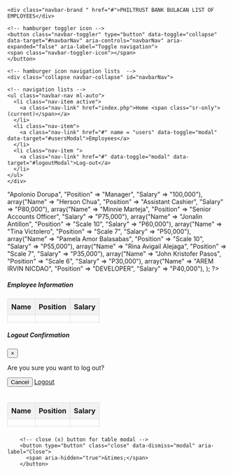 <!DOCTYPE html>
<html lang="en">
<head>
  <meta charset="UTF-8">
  <meta name="viewport" content="width=device-width, initial-scale=1.0">
  <title>Bootstrap Navigation Bar</title>
  <link href="https://stackpath.bootstrapcdn.com/bootstrap/4.5.2/css/bootstrap.min.css" rel="stylesheet">
  <link href="https://cdn.jsdelivr.net/npm/bootstrap@5.3.3/dist/css/bootstrap.min.css" rel="stylesheet" 
  integrity="sha384-QWTKZyjpPEjISv5WaRU9OFeRpok6YctnYmDr5pNlyT2bRjXh0JMhjY6hW+ALEwIH" crossorigin="anonymous">
  <style>
        table {
            border-collapse: collapse;
            width: 100%;
        }
        th, td {
            border: 1px solid #ddd;
            padding: 8px;
            text-align: left;
        }
        th {
            background-color: #f2f2f2;
        }
        
  </style>
</head>
<body>
    
<!-- navigation div -->
<nav class="navbar navbar-expand-lg navbar-light bg-light m-3 p-3 shadow">

    <div class="navbar-brand " href="#">PHILTRUST BANK BULACAN LIST OF EMPLOYEES</div>

    <!-- hamburger toggler icon -->
    <button class="navbar-toggler" type="button" data-toggle="collapse" data-target="#navbarNav" aria-controls="navbarNav" aria-expanded="false" aria-label="Toggle navigation">
    <span class="navbar-toggler-icon"></span>
    </button>
    
    <!-- hamburger icon navigation lists  -->
    <div class="collapse navbar-collapse" id="navbarNav">

    <!-- navigation lists -->
    <ul class="navbar-nav ml-auto">
      <li class="nav-item active">
        <a class="nav-link" href="index.php">Home <span class="sr-only">(current)</span></a>
      </li>
      <li class="nav-item">
        <a class="nav-link" href="#" name = "users" data-toggle="modal" data-target="#usersModal">Employees</a>
      </li>
      <li class="nav-item ">
        <a class="nav-link" href="#" data-toggle="modal" data-target="#logoutModal">Log-out</a>
      </li>
    </ul>
    </div>
</nav>

 <!-- array declaration for table contents -->
<?php
    $employees = array(
        array("Name" => "Apolonio Dorupa", "Position" => "Manager", "Salary" => "100,000"),
        array("Name" => "Herson Chua", "Position" => "Assistant Cashier", "Salary" => "P80,000"),
        array("Name" => "Minnie Marteja", "Position" => "Senior Accounts Officer", "Salary" => "P75,000"),
        array("Name" => "Jonalin Antillon", "Position" => "Scale 10", "Salary" => "P60,000"),
        array("Name" => "Tina Victolero", "Position" => "Scale 7", "Salary" => "P50,000"),
        array("Name" => "Pamela Amor Balasabas", "Position" => "Scale 10", "Salary" => "P55,000"),
        array("Name" => "Rina Avigail Alejaga", "Position" => "Scale 7", "Salary" => "P35,000"),
        array("Name" => "John Kristofer Pasos", "Position" => "Scale 6", "Salary" => "P30,000"),
        array("Name" => "AREM IRVIN NICDAO", "Position" => "DEVELOPER", "Salary" => "P40,000"),
        );
?>

 <!-- displaying of table contents -->        
<div class = "m-3 p-3 border-start border-secondary border-5">
<h5>Employee Information</h5>
</div>
    
<table class="table table-hover table-light">
    <thead>
        <tr>
            <th>Name</th>
            <th>Position</th>
            <th>Salary</th>
        </tr>   
    </thead>
    <tbody>
        <?php foreach ($employees as $employee): ?>
            <tr>
                <td><?php echo $employee['Name']; ?></td>
                <td><?php echo $employee['Position']; ?></td>
                <td><?php echo $employee['Salary']; ?></td>
            </tr>
        <?php endforeach; ?>
    </tbody>
</table>


 <!-- logout modal -->
<div class="modal fade" id="logoutModal" tabindex="-1" role="dialog" aria-labelledby="logoutModalLabel" aria-hidden="true">
  <div class="modal-dialog" role="document">
    <div class="modal-content">
      <div class="modal-header">
        <h5 class="modal-title" id="logoutModalLabel">Logout Confirmation</h5>
        <button type="button" class="close" data-dismiss="modal" aria-label="Close">
          <span aria-hidden="true">&times;</span>
        </button>
      </div>
      <div class="modal-body">
        <p>Are you sure you want to log out?</p>
      </div>
      <div class="modal-footer">
        <button type="button" class="btn btn-secondary" data-dismiss="modal">Cancel</button>
        <a href="logout.html" class="btn btn-primary">Logout</a>
      </div>
    </div>
  </div>
</div>
        
 <!-- users modal -->
<div class="modal fade" id="usersModal" tabindex="-1" role="dialog" aria-labelledby="usersModalLabel" aria-hidden="true">
  <div class="modal-dialog" role="document">
    <div class="modal-content">
      <div class="modal-header">
        <h5 class="modal-title" id="usersModalLabel"><table class="table table-hover table-light">
        <table class="table table-hover table-light">
            <thead>
                <tr>
                    <th>Name</th>
                    <th>Position</th>
                    <th>Salary</th>
                </tr>   
            </thead>
                <tbody>
                <?php foreach ($employees as $employee): ?>
                    <tr>
                        <td><?php echo $employee['Name']; ?></td>
                        <td><?php echo $employee['Position']; ?></td>
                        <td><?php echo $employee['Salary']; ?></td>
                    </tr>
                <?php endforeach; ?>
                </tbody>
        </table></h5>

        <!-- close (x) button for table modal -->
        <button type="button" class="close" data-dismiss="modal" aria-label="Close">
          <span aria-hidden="true">&times;</span>
        </button>
        

<script src="https://ajax.googleapis.com/ajax/libs/jquery/3.5.1/jquery.min.js"></script>
<script src="https://cdnjs.cloudflare.com/ajax/libs/popper.js/1.16.0/umd/popper.min.js"></script>
<script src="https://maxcdn.bootstrapcdn.com/bootstrap/4.5.2/js/bootstrap.min.js"></script>
<script src="https://code.jquery.com/jquery-3.5.1.slim.min.js"></script>
<script src="https://cdn.jsdelivr.net/npm/@popperjs/core@2.5.4/dist/umd/popper.min.js"></script>
<script src="https://stackpath.bootstrapcdn.com/bootstrap/4.5.2/js/bootstrap.min.js"></script>
<script src="https://cdn.jsdelivr.net/npm/bootstrap@5.3.3/dist/js/bootstrap.bundle.min.js" 
integrity="sha384-YvpcrYf0tY3lHB60NNkmXc5s9fDVZLESaAA55NDzOxhy9GkcIdslK1eN7N6jIeHz" crossorigin="anonymous"></script>
</body>
</html>
